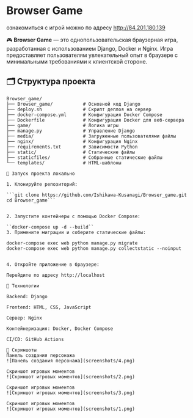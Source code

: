 # Browser Game
ознакомиться с игрой можно по адресу http://84.201.180.139

🎮 **Browser Game** — это однопользовательская браузерная игра, разработанная с использованием Django, Docker и Nginx. Игра предоставляет пользователям увлекательный опыт в браузере с минимальными требованиями к клиентской стороне.
## 🗂 Структура проекта

```plaintext
Browser_game/
├── Browser_game/           # Основной код Django
├── deploy.sh               # Скрипт деплоя на сервер
├── docker-compose.yml      # Конфигурация Docker Compose
├── Dockerfile              # Конфигурация Docker для веб-сервера
├── game/                   # Логика игры
├── manage.py               # Управление Django
├── media/                  # Загруженные пользователями файлы
├── nginx/                  # Конфигурация Nginx
├── requirements.txt        # Зависимости Python
├── static/                 # Статические файлы
├── staticfiles/            # Собранные статические файлы
└── templates/              # HTML-шаблоны

🚀 Запуск проекта локально

1. Клонируйте репозиторий:

```git clone https://github.com/Ishikawa-Kusanagi/Browser_game.git
cd Browser_game```


2. Запустите контейнеры с помощью Docker Compose:

``docker-compose up -d --build``
3. Примените миграции и соберите статические файлы:

docker-compose exec web python manage.py migrate
docker-compose exec web python manage.py collectstatic --noinput


4. Откройте приложение в браузере:

Перейдите по адресу http://localhost

🔧 Технологии

Backend: Django

Frontend: HTML, CSS, JavaScript

Сервер: Nginx

Контейнеризация: Docker, Docker Compose

CI/CD: GitHub Actions

📸 Скриншоты
Панель создания персонажа 
![Панель создания персонажа](screenshots/4.png)

Скриншот игровых моментов  
![Скриншот игровых моментов](screenshots/2.png)

Скриншот игровых моментов  
![Скриншот игровых моментов](screenshots/3.png)

Скриншот игровых моментов  
![Скриншот игровых моментов](screenshots/1.png)
